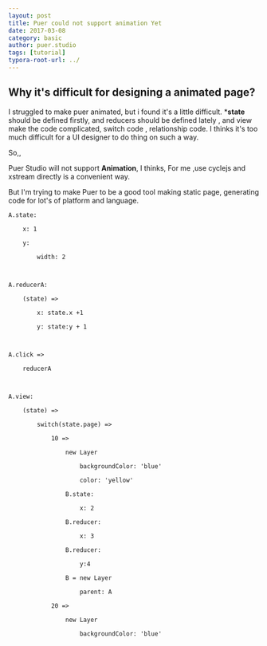 ```yaml
---
layout: post
title: Puer could not support animation Yet
date: 2017-03-08
category: basic
author: puer.studio
tags: [tutorial]
typora-root-url: ../
---
```


## Why it's difficult for designing a animated page?

I struggled to make puer animated, but i found it's a little difficult.
***state** should  be defined firstly, and reducers should be  defined lately
, and view make the code complicated,  switch code , relationship code.
I thinks it's too much difficult for a UI designer to do thing on such a way.

So,,

 Puer Studio will not support **Animation**, I thinks, For me ,use cyclejs and xstream
directly is a convenient way.

But I'm trying to make Puer to be a good tool making static page, generating code for lot's of
platform and language.


```
A.state:

	x: 1

	y:

		width: 2



A.reducerA:

	(state) =>

		x: state.x +1

		y: state:y + 1



A.click =>

	reducerA



A.view:

	(state) =>

		switch(state.page) =>

			10 =>

				new Layer

					backgroundColor: 'blue'

					color: 'yellow'

				B.state:

					x: 2

				B.reducer:

					x: 3

				B.reducer:

					y:4

				B = new Layer

					parent: A

			20 =>

				new Layer

					backgroundColor: 'blue'
```
